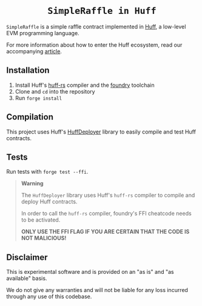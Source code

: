 <h1 align=center><code>
SimpleRaffle in Huff
</code></h1>

`SimpleRaffle` is a simple raffle contract implemented in [Huff](https://github.com/huff-language),
a low-level EVM programming language.

For more information about how to enter the Huff ecosystem, read our accompanying
[article](https://merkleplant.xyz/posts/entering-the-huff-ecosystem).

## Installation

1. Install Huff's [huff-rs](https://github.com/huff-language/huff-rs) compiler and the [foundry](https://github.com/foundry-rs/foundry) toolchain
2. Clone and `cd` into the repository
3. Run `forge install`

## Compilation

This project uses Huff's [HuffDeployer](https://github.com/huff-language/foundry-huff) library to
easily compile and test Huff contracts.

## Tests

Run tests with `forge test --ffi`.

> **Warning**
>
> The `HuffDeployer` library uses Huff's `huff-rs` compiler to compile and deploy Huff contracts.
>
> In order to call the `huff-rs` compiler, foundry's FFI cheatcode needs to be activated.
>
> **ONLY USE THE FFI FLAG IF YOU ARE CERTAIN THAT THE CODE IS NOT MALICIOUS!**

## Disclaimer

This is experimental software and is provided on an "as is" and "as available"
basis.

We do not give any warranties and will not be liable for any loss incurred
through any use of this codebase.
